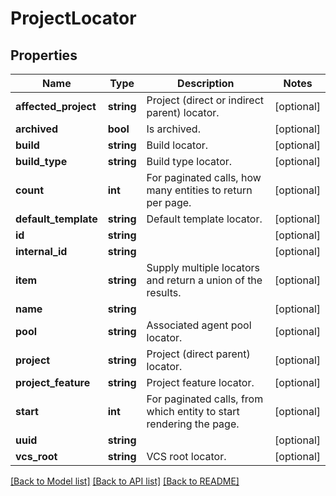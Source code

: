 # ProjectLocator

## Properties
Name | Type | Description | Notes
------------ | ------------- | ------------- | -------------
**affected_project** | **string** | Project (direct or indirect parent) locator. | [optional] 
**archived** | **bool** | Is archived. | [optional] 
**build** | **string** | Build locator. | [optional] 
**build_type** | **string** | Build type locator. | [optional] 
**count** | **int** | For paginated calls, how many entities to return per page. | [optional] 
**default_template** | **string** | Default template locator. | [optional] 
**id** | **string** |  | [optional] 
**internal_id** | **string** |  | [optional] 
**item** | **string** | Supply multiple locators and return a union of the results. | [optional] 
**name** | **string** |  | [optional] 
**pool** | **string** | Associated agent pool locator. | [optional] 
**project** | **string** | Project (direct parent) locator. | [optional] 
**project_feature** | **string** | Project feature locator. | [optional] 
**start** | **int** | For paginated calls, from which entity to start rendering the page. | [optional] 
**uuid** | **string** |  | [optional] 
**vcs_root** | **string** | VCS root locator. | [optional] 

[[Back to Model list]](../README.md#documentation-for-models) [[Back to API list]](../README.md#documentation-for-api-endpoints) [[Back to README]](../README.md)


